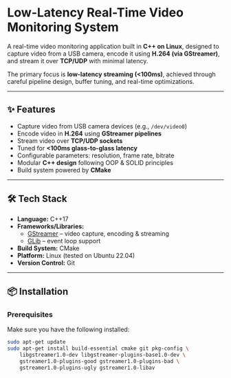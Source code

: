 # Low-Latency Real-Time Video Monitoring System

A real-time video monitoring application built in **C++ on Linux**, designed to capture video from a USB camera, encode it using **H.264 (via GStreamer)**, and stream it over **TCP/UDP** with minimal latency.

The primary focus is **low-latency streaming (<100ms)**, achieved through careful pipeline design, buffer tuning, and real-time optimizations.

---

## ✨ Features
- Capture video from USB camera devices (e.g., `/dev/video0`)
- Encode video in **H.264** using **GStreamer pipelines**
- Stream video over **TCP/UDP sockets**
- Tuned for **<100ms glass-to-glass latency**
- Configurable parameters: resolution, frame rate, bitrate
- Modular **C++ design** following OOP & SOLID principles
- Build system powered by **CMake**

---

## 🛠️ Tech Stack
- **Language:** C++17  
- **Frameworks/Libraries:**  
  - [GStreamer](https://gstreamer.freedesktop.org/) – video capture, encoding & streaming  
  - [GLib](https://developer.gnome.org/glib/) – event loop support  
- **Build System:** CMake  
- **Platform:** Linux (tested on Ubuntu 22.04)  
- **Version Control:** Git  

---

## 📦 Installation

### Prerequisites
Make sure you have the following installed:
```bash
sudo apt-get update
sudo apt-get install build-essential cmake git pkg-config \
    libgstreamer1.0-dev libgstreamer-plugins-base1.0-dev \
    gstreamer1.0-plugins-good gstreamer1.0-plugins-bad \
    gstreamer1.0-plugins-ugly gstreamer1.0-libav
